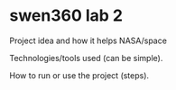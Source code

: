 # swen360 lab 2
Project idea and how it helps NASA/space 


Technologies/tools used (can be simple). 


How to run or use the project (steps).  

